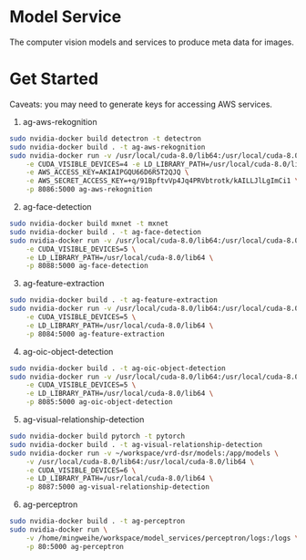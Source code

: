 Model Service
====

The computer vision models and services to produce meta data for images.



Get Started
=====

Caveats: you may need to generate keys for accessing AWS services.

1. ag-aws-rekognition
```bash
sudo nvidia-docker build detectron -t detectron
sudo nvidia-docker build . -t ag-aws-rekognition
sudo nvidia-docker run -v /usr/local/cuda-8.0/lib64:/usr/local/cuda-8.0/lib64 \
	-e CUDA_VISIBLE_DEVICES=4 -e LD_LIBRARY_PATH=/usr/local/cuda-8.0/lib64 \
	-e AWS_ACCESS_KEY=AKIAIPGQU66D6R5T2QJQ \
	-e AWS_SECRET_ACCESS_KEY=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 \
	-p 8086:5000 ag-aws-rekognition
```

2. ag-face-detection
```bash
sudo nvidia-docker build mxnet -t mxnet
sudo nvidia-docker build . -t ag-face-detection
sudo nvidia-docker run -v /usr/local/cuda-8.0/lib64:/usr/local/cuda-8.0/lib64 \
	-e CUDA_VISIBLE_DEVICES=5 \
	-e LD_LIBRARY_PATH=/usr/local/cuda-8.0/lib64 \
	-p 8088:5000 ag-face-detection
```

3. ag-feature-extraction
```bash
sudo nvidia-docker build . -t ag-feature-extraction
sudo nvidia-docker run -v /usr/local/cuda-8.0/lib64:/usr/local/cuda-8.0/lib64 \
	-e CUDA_VISIBLE_DEVICES=5 \
	-e LD_LIBRARY_PATH=/usr/local/cuda-8.0/lib64 \
	-p 8084:5000 ag-feature-extraction
```

4. ag-oic-object-detection
```bash
sudo nvidia-docker build . -t ag-oic-object-detection
sudo nvidia-docker run -v /usr/local/cuda-8.0/lib64:/usr/local/cuda-8.0/lib64 \
	-e CUDA_VISIBLE_DEVICES=5 \
	-e LD_LIBRARY_PATH=/usr/local/cuda-8.0/lib64 \
	-p 8085:5000 ag-oic-object-detection
```

5. ag-visual-relationship-detection
```bash
sudo nvidia-docker build pytorch -t pytorch
sudo nvidia-docker build . -t ag-visual-relationship-detection
sudo nvidia-docker run -v ~/workspace/vrd-dsr/models:/app/models \
	-v /usr/local/cuda-8.0/lib64:/usr/local/cuda-8.0/lib64 \
	-e CUDA_VISIBLE_DEVICES=6 \
	-e LD_LIBRARY_PATH=/usr/local/cuda-8.0/lib64 \
	-p 8087:5000 ag-visual-relationship-detection
```

6. ag-perceptron
```bash
sudo nvidia-docker build . -t ag-perceptron
sudo nvidia-docker run \
	-v /home/mingweihe/workspace/model_services/perceptron/logs:/logs \
	-p 80:5000 ag-perceptron
```
